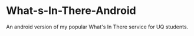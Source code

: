 What-s-In-There-Android
=======================

An android version of my popular What's In There service for UQ students.